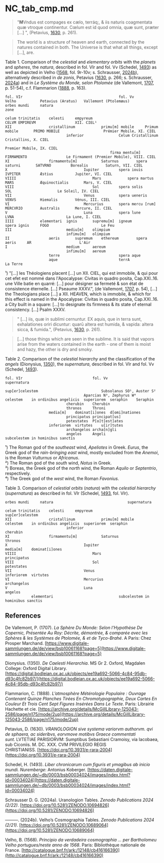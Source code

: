 # NC_tab_cmp.md

>"**M**Vndus est compages ex cælo, terráq;, & iis naturis coagmentata quæ vtroque continentur. Cœlum est id quod omnia, quæ sunt, præter [...] ", (Petavius, [1630](https://doi.org/10.3931/e-rara-2004), p. 261).

>The world is a structure of heaven and earth, connected by the natures contained in both.
The Universe is that what all things, except [...], are.

Table 1. Comparison of the *celestial* and *elementary orbits* with the *planets* and *spheres*, the *natura*, described in fol. VIr and fol. Vv (Schedel, [1493](https://daten.digitale-sammlungen.de/~db/0003/bsb00034024/images/index.html?id=00034024)) as well as depicted in Velho ([1568](http://catalogue.bnf.fr/ark:/12148/cb416166390), fol. 9r-10v; s. Schrausser, [2024b](https://doi.org/10.5281/ZENODO.10689064)), alternatively described in *de zonis*, Petavius ([1630](https://doi.org/10.3931/e-rara-2004), p. 266; s. Schrausser, [2024a](https://doi.org/10.5281/ZENODO.10694826)) and in *Le Système du Monde, selon Ptolomée* (de Vallemont, [1707](https://www.digitale-sammlungen.de/de/view/bsb10061168?page=5), p. 51-54), c.f. Flammarion ([1888](https://archive.org/details/McGillLibrary-125043-2586/page/n175/mode/2up), p. 163).
~~~
fol. VIr											fol. Vv			Velho			Petavius (Aratus)	Vallemont (Ptolemæus)
orbes mundi		natura															zone
																					
celum trinitatis	celesti		empyreum									CELVM EMPIREVM					XII. CIEL¹
XII					cristallinum			primu[m] mobile		Primum mobile		PRIMO MOBILE					Prémier Mobile, XI. CIEL
							inferior				Celum Cristallinum							Cristallins, X. CIEL
																					Premier Mobile, IX. CIEL
												firma mentu[m]		FIRMAMENTO					Le Firmament (Premier Mobile), VIII. CIEL
XI					firmamentu[m]			Saturnus		spera saturni		SATVRNO			Borealis		Saturn, VII. CIEL
X									Iupiter			spera iouis		IVPITER			Æstius			Jupiter, VI. CIEL
VIIII									Mars			spera martus		MARS			Æquinoctialis		Mars, V. CIEL
VIII									Sol			spera solis		SOL						Le Soleil, IV. CIEL
VII									Venus			spera ueneris		VENVS			Hiemalis		Vénus, III. CIEL
VI									Mercurius		spera mercu [rum]	MERCVRIO		Australis		Mercure, II. CIEL
V									Luna			spera lune		LVNA						La Lune, I. CIEL
IIII			elementari	ignis		supremu[m]	igneum			spera ignis		FOGO						Le Feu
III							mediu[m]	olimpium				
							infimu[m]	olimpium				
II					aeris		supremum	ethereum		spera aeris		AR						L'Air
I							medium		aereum				
							infimu[m]	aereum				
					terre							spera aque		
					aque							terrA									La Terre
~~~
¹) "[...] les Théologiens placent [...] un XII. CIEL, qui est immobile, & qui pour cet efet est nommé dans l'Apocalypse: Civitas in quadro posita, Cap.XXI..16. une Ville batie en quarré: [...] pour désigner sa fermeté & son état de consistence éternelle. [...] Pseaume XXXV.", (de Vallemont, [1707](https://www.digitale-sammlungen.de/de/view/bsb10061168?page=5), p. 54), [...] the Theologians place [...] a XII. HEAVEN, which is immobile, & which for this effect is named in the Apocalypse: Civitas in quadro posita, Cap.XXI..16. a City built in a square: [...] to designate its firmness & its state of eternal consistency. [...] Psalm XXXV.

>" [...] iis, quæ in sublimi cernuntur.
EX aquis, que in terra sunt, exhalationes oriri dicuntur: quarū altera est humida, & vapida: altera sicca, & fumida.", (Petavius, [1630](https://doi.org/10.3931/e-rara-2004), p. 261).

> [...] those things which are seen in the sublime.
It is said that vapors arise from the waters contained in the earth - one of them is moist and hazy, the other is dry and smoky.

Table 2. Comparison of the *celestial hierarchy* and the classification of the *angels* (Dionysius, [1350](https://digital.bodleian.ox.ac.uk/objects/ee19a692-5066-4c84-95db-d93c4fc82b97/)), the *supernatura*, described in fol. VIr and fol. Vv (Schedel, [1493](https://daten.digitale-sammlungen.de/~db/0003/bsb00034024/images/index.html?id=00034024)).
~~~
fol. VIr								fol. Vv	
supernatura												

sup[er]celestem								Subsolanus SO¹, Auster S²	
									Aparcias N³, Zephyrus W⁴	
celestem	in ordinibus angelicis	superiorem	seraphin	Seraphin			
							cherubin	Cherubin			
							thronos		Throni				
					media[m]	dominat[i]ones	d[omi]nationes			
							principatus	principat[us]			
							potestates	P[o]t[est]ates			
					inferiorem	virtutes	u[ir]tutes			
							archangelos	archa[n]gli			
							angelos		Angeli				
subcelestem	in hominibus sanctis									
~~~
¹) The Roman god of the *southeast* wind, *Apeliotes* in Greek. *Eurus*, the Greek god of the *rain-bringing east* wind, mostly excluded from the *Anemoi*, is the Roman *Vulturnus* or *Africanus*.    
²) The Roman god of the *south* wind, *Notus* in Greek.  
³) Boreas, the Greek god of the *north* wind, the Roman *Aquilo* or *Septentrio*, respectively.  
⁴) The Greek god of the *west* wind, the Roman *Favonius*.  

Table 3. Comparison of *celestial orbits* (*natura*) with the *celestial hierarchy* (*supernatura*) as described in fol. VIr (Schedel, [1493](https://daten.digitale-sammlungen.de/~db/0003/bsb00034024/images/index.html?id=00034024), fol. VIr).
~~~
orbes mundi		natura									supernatura			

celum trinitatis	celesti		empyreum						sup[er]celestem			
XII					cristallinum			primu[m] mobile		celestem	in ordinibus angelicis	superiorem	seraphin
							inferior											cherubin
XI					firmamentu[m]			Saturnus									thronos
X									Iupiter								media[m]	dominat[i]ones
VIIII									Mars										principatus
VIII									Sol										potestates
VII									Venus								inferiorem	virtutes
VI									Mercurius									archangelos
V									Luna										angelos
			elementari								subcelestem	in hominibus sanctis
~~~

## References

De Vallemont, P. (1707). *La Sphère Du Monde: Selon l’Hypothèse De Copernic, Présentée Au Roy: Décrite, démontrée, & comparée avec les Sphères & les Systèmes de Ptolomée, & et de Tyco-Brahé*. A Paris: Chez Prosper Marchand. [https://www.digitale-sammlungen.de/de/view/bsb10061168?page=5](https://www.digitale-sammlungen.de/de/view/bsb10061168?page=5)

Dionysius. (1350). *De Caelesti Hierarchia*. MS Gr 2. Oxford, Magdalen College: Oxford Digital Library. [https://digital.bodleian.ox.ac.uk/objects/ee19a692-5066-4c84-95db-d93c4fc82b97/](https://digital.bodleian.ox.ac.uk/objects/ee19a692-5066-4c84-95db-d93c4fc82b97/)

Flammarion, C. (1888). *L’atmosphère Métérologie Populaire : Ouvrage Contenant Quinze Planches Tirées En Chromotypographie, Deux Cartes En Couleur Et Trois Cent Sept Figures Insérées Dans Le Texte*. Paris: Librairie Hachette et cie. [https://archive.org/details/McGillLibrary-125043-2586/page/n175/mode/2up](https://archive.org/details/McGillLibrary-125043-2586/page/n175/mode/2up)

Petavius, D. (1630). *VRANOLOGION sive systema variorvm authorvm. qvi de sphaera, ac sideribvs, eorvmove motibvs Graece commentati sunt*. LVTETIAE PARISIORVM: Sumptibus Sebastiani Cramoisy, via Iacobaea, sub Ciconiis. M. DC. XXX. CVM PRIVILEGIO REGIS CHRISTIANISS. [https://doi.org/10.3931/e-rara-2004](https://doi.org/10.3931/e-rara-2004)

Schedel, H. (1493). *Liber chronicarum cum figuris et ymagibus ab inicio mundi. Nuremberge*: Antonius Koberger. [https://daten.digitale-sammlungen.de/~db/0003/bsb00034024/images/index.html?id=00034024](https://daten.digitale-sammlungen.de/~db/0003/bsb00034024/images/index.html?id=00034024)

Schrausser D. G. (2024a). Uranologion Tables. *Zenodo Publications 2024 (2/22)*. [https://doi.org/10.5281/ZENODO.10694826](https://doi.org/10.5281/ZENODO.10694826)

———. (2024b). Velho’s Cosmographia Tables. *Zenodo Publications 2024 (2/21)*. [https://doi.org/10.5281/ZENODO.10689064](https://doi.org/10.5281/ZENODO.10689064)

Velho, B. (1568). *Principio da verdadeira cosmographia ... per Bartholomeu Velho portugues/neste anno de 1568*. Paris: Bibliothèque nationale de France. [http://catalogue.bnf.fr/ark:/12148/cb416166390](http://catalogue.bnf.fr/ark:/12148/cb416166390)
